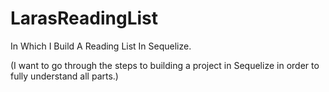 # LarasReadingList

In Which I Build A Reading List In Sequelize.  

(I want to go through the steps to building a project in Sequelize in order to fully understand all parts.)